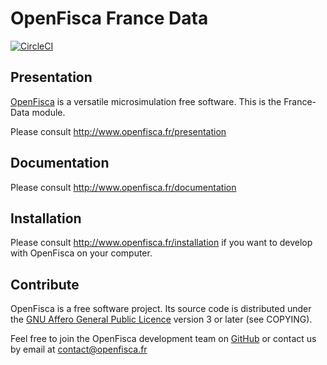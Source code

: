 # OpenFisca France Data

[![CircleCI](https://img.shields.io/circleci/project/github/openfisca/openfisca-france-data/master.svg?style=flat)](https://circleci.com/gh/openfisca/openfisca-france-data)

## Presentation

[OpenFisca](http://www.openfisca.fr/) is a versatile microsimulation free software.
This is the France-Data module.

Please consult http://www.openfisca.fr/presentation

## Documentation

Please consult http://www.openfisca.fr/documentation

## Installation

Please consult http://www.openfisca.fr/installation if you want to develop with OpenFisca on your computer.

## Contribute

OpenFisca is a free software project.
Its source code is distributed under the [GNU Affero General Public Licence](http://www.gnu.org/licenses/agpl.html)
version 3 or later (see COPYING).

Feel free to join the OpenFisca development team on [GitHub](https://github.com/openfisca) or contact us by email at
contact@openfisca.fr
